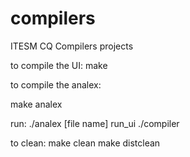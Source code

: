 compilers
=========

ITESM CQ Compilers projects

to compile the UI:
make

to compile the analex:

make analex

run: ./analex [file name]
run_ui ./compiler

to clean:
make clean
make distclean
